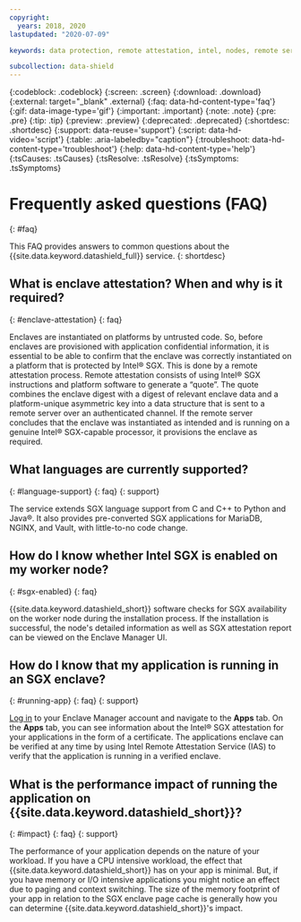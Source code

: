 ```yaml
---
copyright:
  years: 2018, 2020
lastupdated: "2020-07-09"

keywords: data protection, remote attestation, intel, nodes, remote server, enclaves, sgx language support, runtime encryption, memory, data in use,

subcollection: data-shield
---
```


{:codeblock: .codeblock}
{:screen: .screen}
{:download: .download}
{:external: target="_blank" .external}
{:faq: data-hd-content-type='faq'}
{:gif: data-image-type='gif'}
{:important: .important}
{:note: .note}
{:pre: .pre}
{:tip: .tip}
{:preview: .preview}
{:deprecated: .deprecated}
{:shortdesc: .shortdesc}
{:support: data-reuse='support'}
{:script: data-hd-video='script'}
{:table: .aria-labeledby="caption"}
{:troubleshoot: data-hd-content-type='troubleshoot'}
{:help: data-hd-content-type='help'}
{:tsCauses: .tsCauses}
{:tsResolve: .tsResolve}
{:tsSymptoms: .tsSymptoms}


# Frequently asked questions (FAQ)
{: #faq}

This FAQ provides answers to common questions about the {{site.data.keyword.datashield_full}} service.
{: shortdesc}


## What is enclave attestation? When and why is it required?
{: #enclave-attestation}
{: faq}

Enclaves are instantiated on platforms by untrusted code. So, before enclaves are provisioned with application confidential information, it is essential to be able to confirm that the enclave was correctly instantiated on a platform that is protected by Intel® SGX. This is done by a remote attestation process. Remote attestation consists of using Intel® SGX instructions and platform software to generate a “quote”. The quote combines the enclave digest with a digest of relevant enclave data and a platform-unique asymmetric key into a data structure that is sent to a remote server over an authenticated channel. If the remote server concludes that the enclave was instantiated as intended and is running on a genuine Intel® SGX-capable processor, it provisions the enclave as required.


## What languages are currently supported?
{: #language-support}
{: faq}
{: support}

The service extends SGX language support from C and C++ to Python and Java®. It also provides pre-converted SGX applications for MariaDB, NGINX, and Vault, with little-to-no code change.


##	How do I know whether Intel SGX is enabled on my worker node?
{: #sgx-enabled}
{: faq}

{{site.data.keyword.datashield_short}} software checks for SGX availability on the worker node during the installation process. If the installation is successful, the node's detailed information as well as SGX attestation report can be viewed on the Enclave Manager UI.


##	How do I know that my application is running in an SGX enclave?
{: #running-app}
{: faq}
{: support}

[Log in](/docs/data-shield?topic=data-shield-enclave-manager#em-signin) to your Enclave Manager account and navigate to the **Apps** tab. On the **Apps** tab, you can see information about the Intel® SGX attestation for your applications in the form of a certificate. The applications enclave can be verified at any time by using Intel Remote Attestation Service (IAS) to verify that the application is running in a verified enclave.


## What is the performance impact of running the application on {{site.data.keyword.datashield_short}}?
{: #impact}
{: faq}
{: support}


The performance of your application depends on the nature of your workload. If you have a CPU intensive workload, the effect that {{site.data.keyword.datashield_short}} has on your app is minimal. But, if you have memory or I/O intensive applications you might notice an effect due to paging and context switching. The size of the memory footprint of your app in relation to the SGX enclave page cache is generally how you can determine {{site.data.keyword.datashield_short}}'s impact.
